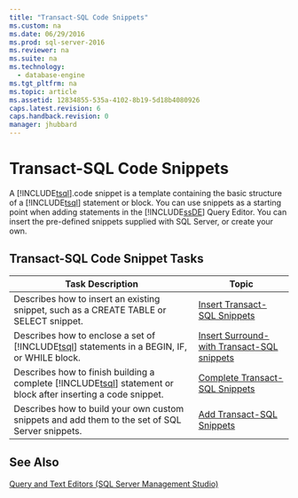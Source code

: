 ```yaml
---
title: "Transact-SQL Code Snippets"
ms.custom: na
ms.date: 06/29/2016
ms.prod: sql-server-2016
ms.reviewer: na
ms.suite: na
ms.technology: 
  - database-engine
ms.tgt_pltfrm: na
ms.topic: article
ms.assetid: 12834855-535a-4102-8b19-5d18b4080926
caps.latest.revision: 6
caps.handback.revision: 0
manager: jhubbard
---
```

# Transact-SQL Code Snippets
A [!INCLUDE[tsql](../../Topics/TopicNameContainA/tokens/tsql_md.md)].code snippet is a template containing the basic structure of a [!INCLUDE[tsql](../../Topics/TopicNameContainA/tokens/tsql_md.md)] statement or block. You can use snippets as a starting point when adding statements in the [!INCLUDE[ssDE](../../Topics/TopicNameContainA/tokens/ssDE_md.md)] Query Editor. You can insert the pre-defined snippets supplied with SQL Server, or create your own.  
  
## Transact-SQL Code Snippet Tasks  
  
|Task Description|Topic|  
|----------------------|-----------|  
|Describes how to insert an existing snippet, such as a CREATE TABLE or SELECT snippet.|[Insert Transact-SQL Snippets](../../Topics/TopicNameNotContainA/Insert-Transact-SQL-Snippets.md)|  
|Describes how to enclose a set of [!INCLUDE[tsql](../../Topics/TopicNameContainA/tokens/tsql_md.md)] statements in a BEGIN, IF, or WHILE block.|[Insert Surround-with Transact-SQL snippets](../../Topics/TopicNameNotContainA/Insert-Surround-with-Transact-SQL-snippets.md)|  
|Describes how to finish building a complete [!INCLUDE[tsql](../../Topics/TopicNameContainA/tokens/tsql_md.md)] statement or block after inserting a code snippet.|[Complete Transact-SQL Snippets](../../Topics/TopicNameNotContainA/Complete-Transact-SQL-Snippets.md)|  
|Describes how to build your own custom snippets and add them to the set of SQL Server snippets.|[Add Transact-SQL Snippets](../../Topics/TopicNameNotContainA/Add-Transact-SQL-Snippets.md)|  
  
## See Also  
 [Query and Text Editors (SQL Server Management Studio)](../../Topics/TopicNameNotContainA/Query-and-Text-Editors--SQL-Server-Management-Studio-.md)